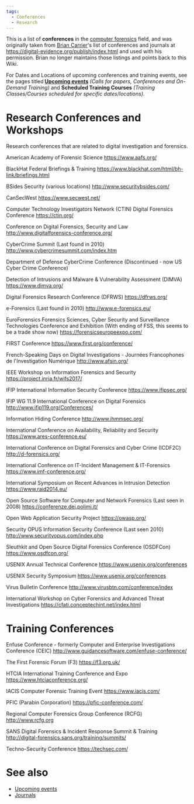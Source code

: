 ```yaml
---
tags:
  - Conferences
  - Research
---
```

This is a list of **conferences** in the [computer forensics](computer_forensics.md)
field, and was originally taken from [Brian Carrier](brian_carrier.md)'s list
of conferences and journals at <https://digital-evidence.org/publish/index.html>
and used with his permission. Brian no longer maintains those listings and
points back to this Wiki.

For Dates and Locations of upcoming conferences and training events, see the
pages titled<b> [Upcoming events](upcoming_events.md)</b> <i>(Calls for papers,
Conferences and On-Demand Training)</i> and <b>Scheduled Training Courses</b>
<i>(Training Classes/Courses scheduled for specific dates/locations)</i>.

# Research Conferences and Workshops

Research conferences that are related to digital investigation and forensics.

American Academy of Forensic Science
<https://www.aafs.org/>

<!-- -->

BlackHat Federal Briefings & Training
<https://www.blackhat.com/html/bh-link/briefings.html>

<!-- -->

BSides Security (various locations)
<http://www.securitybsides.com/>

<!-- -->

CanSecWest
<https://www.secwest.net/>

<!-- -->

Computer Technology Investigators Network (CTIN) Digital Forensics Conference
<https://ctin.org/>

<!-- -->

Conference on Digital Forensics, Security and Law
<http://www.digitalforensics-conference.org/>

<!-- -->

CyberCrime Summit (Last found in 2010)
<http://www.cybercrimesummit.com/index.htm>

<!-- -->

Department of Defense CyberCrime Conference (Discontinued - now US Cyber Crime Conference)

<!-- -->

Detection of Intrusions and Malware & Vulnerability Assessment (DIMVA)
<https://www.dimva.org/>

<!-- -->

Digital Forensics Research Conference (DFRWS)
<https://dfrws.org/>

<!-- -->

e-Forensics (Last found in 2010)
<http://www.e-forensics.eu/>

<!-- -->

EuroForensics Forensics Sciences, Cyber Security and Surveillance Technologies Conference and Exhibition (With ending of FSS, this seems to be a trade show now)
<https://forensicseuropeexpo.com/>

<!-- -->

FIRST Conference
<https://www.first.org/conference/>

<!-- -->

French-Speaking Days on Digital Investigations - Journées Francophones de l'Investigation Numérique
<http://www.afsin.org/>

<!-- -->

IEEE Workshop on Information Forensics and Security
<https://project.inria.fr/wifs2017/>

<!-- -->

IFIP International Information Security Conference
<https://www.ifipsec.org/>

<!-- -->

IFIP WG 11.9 International Conference on Digital Forensics
<http://www.ifip119.org/Conferences/>

<!-- -->

Information Hiding Conference
<http://www.ihmmsec.org/>

<!-- -->

International Conference on Availability, Reliability and Security
<https://www.ares-conference.eu/>

<!-- -->

International Conference on Digital Forensics and Cyber Crime (ICDF2C)
<http://d-forensics.org/>

<!-- -->

International Conference on IT-Incident Management & IT-Forensics
<https://www.imf-conference.org/>

<!-- -->

International Symposium on Recent Advances in Intrusion Detection
<https://www.raid2014.eu/>

<!-- -->

Open Source Software for Computer and Network Forensics (Last seen in 2008)
<https://conferenze.dei.polimi.it/>

<!-- -->

Open Web Application Security Project
<https://owasp.org/>

<!-- -->

Security OPUS Information Security Conference (Last seen 2010)
<http://www.securityopus.com/index.php>

<!-- -->

Sleuthkit and Open Source Digital Forensics Conference (OSDFCon)
<https://www.osdfcon.org/>

<!-- -->

USENIX Annual Technical Conference
<https://www.usenix.org/conferences>

<!-- -->

USENIX Security Symposium
<https://www.usenix.org/conferences>

<!-- -->

Virus Bulletin Conference
<http://www.virusbtn.com/conference/index>

<!-- -->

International Workshop on Cyber Forensics and Advanced Threat Investigations
<https://cfati.conceptechint.net/index.html>

# Training Conferences

Enfuse Conference - formerly Computer and Enterprise Investigations Conference (CEIC)
<http://www.guidancesoftware.com/enfuse-conference/>

<!-- -->

The First Forensic Forum (F3)
<https://f3.org.uk/>

<!-- -->

HTCIA International Training Conference and Expo
<https://www.htciaconference.org/>

<!-- -->

IACIS Computer Forensic Training Event
<https://www.iacis.com/>

<!-- -->

PFIC (Parabin Corporation)
<https://pfic-conference.com/>

<!-- -->

Regional Computer Forensics Group Conference (RCFG)
<http://www.rcfg.org>

<!-- -->

SANS Digital Forensics & Incident Response Summit & Training
<http://digital-forensics.sans.org/training/summits/>

<!-- -->

Techno-Security Conference
<https://techsec.com/>

# See also

* [Upcoming events](upcoming_events.md)
* [Journals](journals.md)
